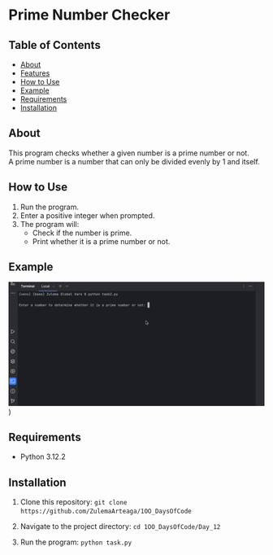 # Prime Number Checker

## Table of Contents
- [About](#about)
- [Features](#features)
- [How to Use](#how-to-use)
- [Example](#example)
- [Requirements](#requirements)
- [Installation](#installation)

## About
This program checks whether a given number is a prime number or not.  
A prime number is a number that can only be divided evenly by 1 and itself.  

## How to Use
1. Run the program.
2. Enter a positive integer when prompted.
3. The program will:
   - Check if the number is prime.
   - Print whether it is a prime number or not.

## Example
 ![blind.gif](prime_number.gif))

## Requirements
- Python 3.12.2 

## Installation
1. Clone this repository:
```git clone https://github.com/ZulemaArteaga/1OO_DaysOfCode ```

2. Navigate to the project directory:
```cd 1OO_DaysOfCode/Day_12 ```

3. Run the program:
```python task.py```